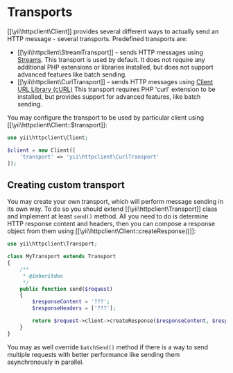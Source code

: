 Transports
==========

[[\yii\httpclient\Client]] provides several different ways to actually send an HTTP message - several transports.
Predefined transports are:

 - [[\yii\httpclient\StreamTransport]] - sends HTTP messages using [Streams](http://php.net/manual/en/book.stream.php).
   This transport is used by default. It does not require any additional PHP extensions or libraries installed,
   but does not support advanced features like batch sending.
 - [[\yii\httpclient\CurlTransport]] - sends HTTP messages using [Client URL Library (cURL)](http://php.net/manual/en/book.curl.php)
   This transport requires PHP 'curl' extension to be installed, but provides support for advanced features, like
   batch sending.

You may configure the transport to be used by particular client using [[\yii\httpclient\Client::$transport]]:

```php
use yii\httpclient\Client;

$client = new Client([
    'transport' => 'yii\httpclient\CurlTransport'
]);
```


## Creating custom transport

You may create your own transport, which will perform message sending in its own way. To do so you should
extend [[\yii\httpclient\Transport]] class and implement at least `send()` method. All you need to do is
determine HTTP response content and headers, then you can compose a response object from them using
[[\yii\httpclient\Client::createResponse()]]:

```php
use yii\httpclient\Transport;

class MyTransport extends Transport
{
    /**
     * @inheritdoc
     */
    public function send($request)
    {
        $responseContent = '???';
        $responseHeaders = ['???'];

        return $request->client->createResponse($responseContent, $responseHeaders);
    }
}
```

You may as well override `batchSend()` method if there is a way to send multiple requests with better performance
like sending them asynchronously in parallel.

